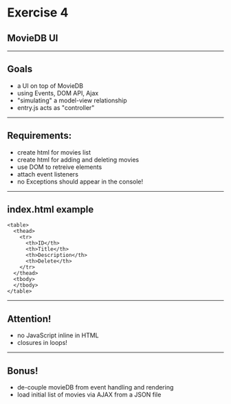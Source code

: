 # Exercise 4
## MovieDB UI

---

## Goals

* a UI on top of MovieDB
* using Events, DOM API, Ajax
* "simulating" a model-view relationship
* entry.js acts as "controller"
---

## Requirements:

* create html for movies list
* create html for adding and deleting movies
* use DOM to retreive elements
* attach event listeners
* no Exceptions should appear in the console!

---

## index.html example

```
<table>
  <thead>
    <tr>
      <th>ID</th>
      <th>Title</th>
      <th>Description</th>
      <th>Delete</th>
    </tr>
  </thead>
  <tbody>
  </tbody>
</table>

```
---
## Attention!

* no JavaScript inline in HTML
* closures in loops!

---
## Bonus!

* de-couple movieDB from event handling and rendering
* load initial list of movies via AJAX from a JSON file
